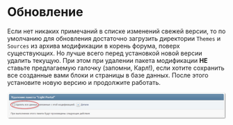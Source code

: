 # Обновление
Если нет никаких примечаний в списке изменений свежей версии, то по умолчанию для обновления достаточно загрузить директории `Themes` и `Sources` из архива модификации в корень форума, поверх существующих. Но лучше всего перед установкой новой версии удалить текущую. При этом при удалении пакета модификации **НЕ** ставьте предлагаемую галочку (запомни, Карл!), если хотите сохранить все созданные вами блоки и страницы в базе данных. После этого установите новую версию и продолжите работать.

![](uninstall.png)